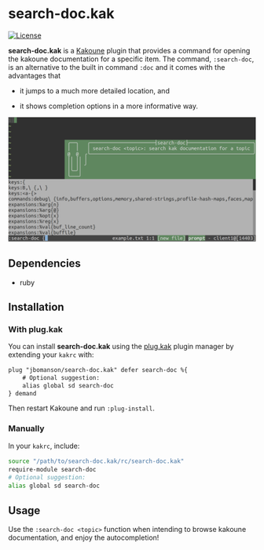 # search-doc.kak

[![License](https://img.shields.io/github/license/jbomanson/search-doc.kak)](https://opensource.org/licenses/Apache-2.0)

**search-doc.kak** is a [Kakoune](https://github.com/mawww/kakoune) plugin that
provides a command for opening the kakoune documentation for a specific item.
The command, `:search-doc`, is an alternative to the built in command `:doc`
and it comes with the advantages that

- it jumps to a much more detailed location, and

- it shows completion options in a more informative way.

![screenshot](docs/screenshot.png)

## Dependencies

- ruby

## Installation

### With plug.kak

You can install **search-doc.kak** using the
[plug.kak](https://github.com/andreyorst/plug.kak) plugin manager by extending
your `kakrc` with:

```kak
plug "jbomanson/search-doc.kak" defer search-doc %{
    # Optional suggestion:
    alias global sd search-doc
} demand
```

Then restart Kakoune and run `:plug-install`.

### Manually

In your `kakrc`, include:

```sh
source "/path/to/search-doc.kak/rc/search-doc.kak"
require-module search-doc
# Optional suggestion:
alias global sd search-doc
```

## Usage

Use the `:search-doc <topic>` function when intending to browse kakoune
documentation, and enjoy the autocompletion!
